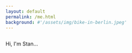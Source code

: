 ```yaml
---
layout: default
permalink: /me.html
background: #'/assets/img/bike-in-berlin.jpeg'
---
```

<div id="animated-text-container">
<p id="animated-text">Hi, I'm Stan...</P>
</div>

<script>
document.addEventListener("DOMContentLoaded", function () {
    const textElement = document.getElementById("animated-text");
    const introText = "Hi, I'm Stan...";
    const fullText = `<br><br>Currently finishing my IT-related master thesis on predicting carbon emissions using machine learning for Capgemini. My academic intrests range from behavioral economics to data science, which caused me to get involved with course design and teaching (TA) for the VU School of Business and Economics. <br><br>
    I help companies make sense of their data as a freelancer. During the summer period I'm involved with the organization and logistics of a couple of local events. <br><br>
    In my spare time, you'll find me working out in the mornings, playing with IoT home devices (and reading when they finally do work!) in the afternoon, and discovering new music in the evenings.
    <br><br>Feel free to reach out if you like to chat, need assistance, or want to explore collaboration. I'm available! `;

    let currentText = "";
    let caretVisible = true;
    let index = 0;

    function typeIntroText() {
        if (index < introText.length) {
            currentText += introText[index];
            textElement.innerHTML = currentText + "|"; // Keep caret visible
            index++;
            setTimeout(typeIntroText, 60); // Slow typing speed for intro
        } else {
            setTimeout(removeDots, 1000); // Short pause before removing dots
        }
    }

    function removeDots() {
        if (currentText.endsWith("...")) {
            currentText = currentText.slice(0, -1); // Remove last dot
            textElement.innerHTML = currentText + "|";
            setTimeout(removeDots, 300); // Pause before removing another dot
        } else if (currentText.endsWith("..")) {
            currentText = currentText.slice(0, -1); // Remove second dot
            textElement.innerHTML = currentText + "|";
            setTimeout(removeDots, 300); // Pause before removing another dot
            setTimeout(() => typeText(0, currentText, 45), 700); // Start typing full text
        }
    }

    function typeText(index, currentText, delay) {
        if (index < fullText.length) {
            if (fullText.substring(index, index + 4) === "<br>") {
                currentText += "<br>";
                index += 4;
            } else {
                currentText += fullText[index];
                index++;
            }

            const acceleratedDelay = Math.max(10, delay * 0.90); // Gradually speeds up but never below 20ms
            textElement.innerHTML = currentText + "|"; // Keep caret visible
            setTimeout(() => typeText(index, currentText, acceleratedDelay), acceleratedDelay);
        } else {
            setTimeout(startFinalBlinking, 500); // Start blinking caret at the end
        }
    }

    function startFinalBlinking() {
        setInterval(() => {
            textElement.innerHTML = textElement.innerHTML.endsWith("|") 
                ? textElement.innerHTML.replace("|", "") 
                : textElement.innerHTML + "|";
        }, 500); // Blinks every 500ms
    }

    // Start typing intro text first
    typeIntroText();
});
</script>

<style>
#animated-text-container {
  display: flex;
  flex-direction: column;
  align-items: flex-start; /* Ensures text starts at the top */
  justify-content: flex-start;
  width: 100%;
  min-height: 700px; /* Ensures container has enough space */
  box-sizing: border-box;
}

#animated-text {
  width: 100%;
  white-space: normal; /* Allows normal text wrapping */
}

</style>